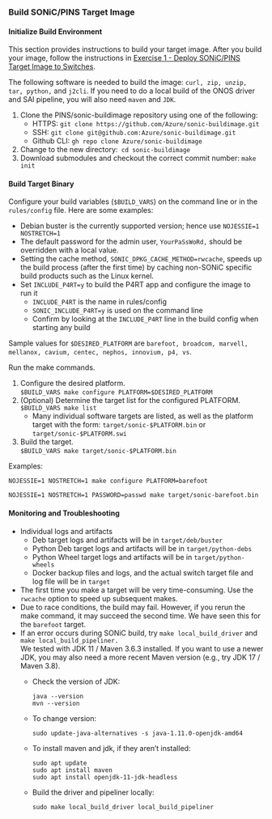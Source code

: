 ### Build SONiC/PINS Target Image


#### Initialize Build Environment

This section provides instructions to build your target image. After you build your image, follow the instructions in [Exercise 1 - Deploy SONiC/PINS Target Image to Switches](./Exercise1).

The following software is needed to build the image: `curl, zip, unzip, tar, python,` and `j2cli`. If you need to do a local build of the ONOS driver and SAI pipeline, you will also need `maven` and `JDK`.



1. Clone the PINS/sonic-buildimage repository using one of the following:
    * HTTPS:       `git clone https://github.com/Azure/sonic-buildimage.git` 
    * SSH:         `git clone git@github.com:Azure/sonic-buildimage.git`
    * Github CLI:  `gh repo clone Azure/sonic-buildimage`
2. Change to the new directory:` cd sonic-buildimage`
3. Download submodules and checkout the correct commit number: `make init`


#### Build Target Binary

Configure your build variables (`$BUILD_VARS`) on the command line or in the `rules/config` file. Here are some examples:



* Debian buster is the currently supported version; hence use `NOJESSIE=1 NOSTRETCH=1` 
* The default password for the admin user, `YourPaSsWoRd,` should be overridden with a local value.
* Setting the cache method, `SONIC_DPKG_CACHE_METHOD=rwcache`, speeds up the build process (after the first time) by caching non-SONiC specific build products such as the Linux kernel.
* Set `INCLUDE_P4RT=y` to build the P4RT app and configure the image to run it
    * `INCLUDE_P4RT` is the name in rules/config
    * `SONIC_INCLUDE_P4RT=y` is used on the command line
    * Confirm by looking at the `INCLUDE_P4RT` line in the build config when starting any build

Sample values for `$DESIRED_PLATFORM` are `barefoot, broadcom, marvell, mellanox, cavium, centec, nephos, innovium, p4, vs`.

Run the make commands.



1. Configure the desired platform. \
`$BUILD_VARS make configure PLATFORM=$DESIRED_PLATFORM `
2. (Optional) Determine the target list for the configured PLATFORM. \
`$BUILD_VARS make list`
    * Many individual software targets are listed, as well as the platform target with the form: `target/sonic-$PLATFORM.bin` or `target/sonic-$PLATFORM.swi`
3. Build the target. \
`$BUILD_VARS make target/sonic-$PLATFORM.bin `

Examples:
```
NOJESSIE=1 NOSTRETCH=1 make configure PLATFORM=barefoot

NOJESSIE=1 NOSTRETCH=1 PASSWORD=passwd make target/sonic-barefoot.bin
```



#### Monitoring and Troubleshooting



* Individual logs and artifacts
    * Deb target logs and artifacts will be in `target/deb/buster `
    * Python Deb target logs and artifacts will be in `target/python-debs`
    * Python Wheel target logs and artifacts will be in `target/python-wheels`
    * Docker backup files and logs, and the actual switch target file and log file will be in `target`
* The first time you make a target will be very time-consuming. Use the `rwcache` option to speed up subsequent makes.
* Due to race conditions, the build may fail. However, if you rerun the make command, it may succeed the second time. We have seen this for the `barefoot` target. 
* If an error occurs during SONiC build, try `make local_build_driver` and `make local_build_pipeliner.` \
We tested with JDK 11 / Maven 3.6.3 installed. If you want to use a newer JDK, you may also need a more recent Maven version (e.g., try JDK 17 / Maven 3.8).
    * Check the version of JDK: 
        ```
        java --version
        mvn --version
        ```

    * To change version: 
        ```
        sudo update-java-alternatives -s java-1.11.0-openjdk-amd64
        ```

    * To install maven and jdk, if they aren’t installed:
        ```
    	sudo apt update
        sudo apt install maven
        sudo apt install openjdk-11-jdk-headless
        ```

    * Build the driver and pipeliner locally:
        ```
        sudo make local_build_driver local_build_pipeliner
        ```
